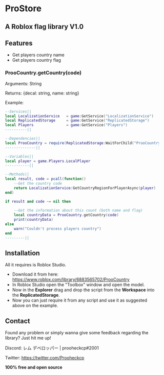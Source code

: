 # ProStore
## A Roblox flag library V1.0

## Features

- Get players country name
- Get players country flag

### ProoCountry.getCountry(code)

Arguments: String

Returns: {decal: string, name: string}

Example:
```lua
--Services||
local LocalizationService 	= game:GetService("LocalizationService")
local ReplicatedStorage 	= game:GetService("ReplicatedStorage")
local Players 				= game:GetService("Players")
----------||

--Dependencies||
local ProoCountry = require(ReplicatedStorage:WaitForChild("ProoCountry"))
--------------||

--Variables||
local player = game.Players.LocalPlayer
-----------||

--Methods||
local result, code = pcall(function()
	--Get the country code
	return LocalizationService:GetCountryRegionForPlayerAsync(player)
end)

if result and code ~= nil then
	
	--Get the information about this count (both name and flag)
	local countryData = ProoCountry.getCountry(code)
	print(countryData)
else
	warn("Couldn't process players country")
end
---------||

```
## Installation

All it requires is Roblox Studio.

* Download it from here: https://www.roblox.com/library/6883565702/ProoCountry
* In Roblox Studio open the "Toolbox" window and open the model.
*  Now in the **Explorer** drag and drop the script from the **Workspace** into the **ReplicatedStorage**.
*  Now you can just require it from any script and use it as suggested above on the example.

## Contact

Found any problem or simply wanna give some feedback regarding the library? Just hit me up!

Discord: レム デベロッパー | prooheckcp#2001

Twitter: https://twitter.com/Prooheckcp


**100% free and open source**
